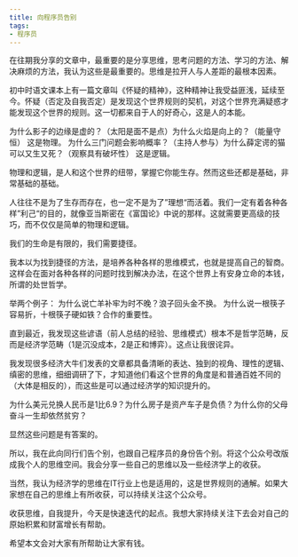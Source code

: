 ```yaml
---
title: 向程序员告别
tags:
- 程序员
---
```


在往期我分享的文章中，最重要的是分享思维，思考问题的方法、学习的方法、解决麻烦的方法，我认为这些是最重要的。思维是拉开人与人差距的最根本因素。

初中时语文课本上有一篇文章叫《怀疑的精神》，这种精神让我受益匪浅，延续至今。怀疑（否定及自我否定）是发现这个世界规则的契机，对这个世界充满疑惑才能发现这个世界的规则。这一切都来自于人的好奇心，这是人的本能。

为什么影子的边缘是虚的？（太阳是面不是点）为什么火焰是向上的？（能量守恒）
这是物理。
为什么三门问题会影响概率？（主持人参与）为什么薛定谔的猫可以又生又死？（观察具有破坏性）
这是逻辑。

物理和逻辑，是人和这个世界的纽带，掌握它你能生存。然而这些还都是基础，非常基础的基础。

人往往不是为了生存而存在，也一定不是为了”理想“而活着。我们一定有着各种各样”利己“的目的，就像亚当斯密在《富国论》中说的那样。这就需要更高级的技巧，而不仅仅是简单的物理和逻辑。

我们的生命是有限的，我们需要捷径。

我本以为找到捷径的方法，是培养各种各样的思维模式，也就是提高自己的智商。这样会在面对各种各样的问题时找到解决办法，在这个世界上有安身立命的本钱，所谓的处世哲学。

举两个例子：
为什么说亡羊补牢为时不晚？浪子回头金不换。
 为什么说一根筷子容易折，十根筷子硬如铁？合作的重要性。

直到最近，我发现这些谚语（前人总结的经验、思维模式）根本不是哲学范畴，反而是经济学范畴（1是沉没成本，2是正和博弈）。这点让我很诧异。

我发现很多经济大牛们发表的文章都具备清晰的表达、独到的视角、理性的逻辑、缜密的思维，细细调研了下，才知道他们看这个世界的角度是和普通百姓不同的（大体是相反的），而这些是可以通过经济学的知识提升的。

为什么美元兑换人民币是1比6.9？为什么房子是资产车子是负债？为什么你的父母奋斗一生却依然贫穷？

显然这些问题是有答案的。

所以，我在此向同行们告个别，也跟自己程序员的身份告个别。将这个公众号改版成我个人的思维空间。我会分享一些自己的思维以及一些经济学上的收获。

当然，我认为经济学的思维在IT行业上也是适用的，这是世界规则的通解。如果大家想在自己的思维上有所收获，可以持续关注这个公众号。

收获思维，自我提升，今天是快速迭代的起点。我想大家持续关注下去会对自己的原始积累和财富增长有帮助。

希望本文会对大家有所帮助让大家有钱。
